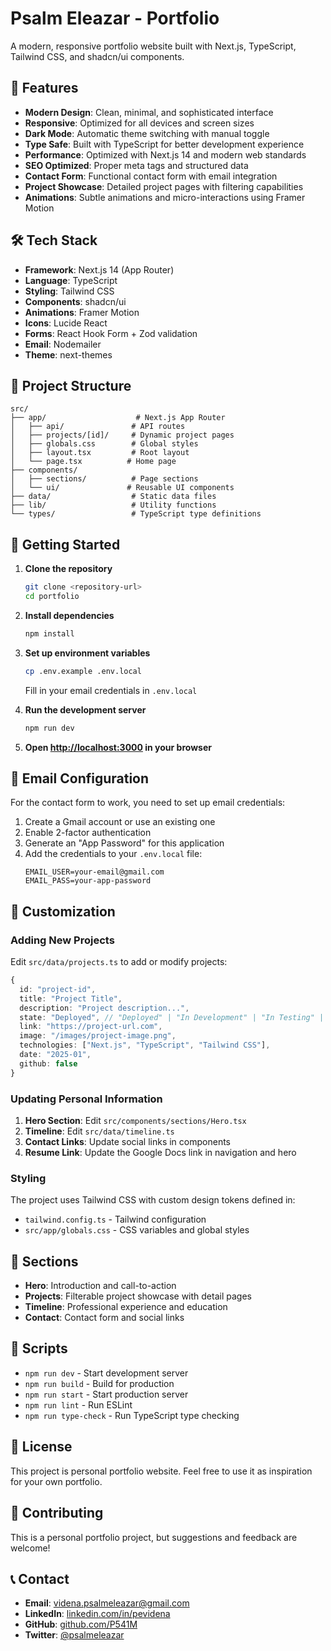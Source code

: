 # Psalm Eleazar - Portfolio

A modern, responsive portfolio website built with Next.js, TypeScript, Tailwind CSS, and shadcn/ui components.

## 🚀 Features

- **Modern Design**: Clean, minimal, and sophisticated interface
- **Responsive**: Optimized for all devices and screen sizes
- **Dark Mode**: Automatic theme switching with manual toggle
- **Type Safe**: Built with TypeScript for better development experience
- **Performance**: Optimized with Next.js 14 and modern web standards
- **SEO Optimized**: Proper meta tags and structured data
- **Contact Form**: Functional contact form with email integration
- **Project Showcase**: Detailed project pages with filtering capabilities
- **Animations**: Subtle animations and micro-interactions using Framer Motion

## 🛠️ Tech Stack

- **Framework**: Next.js 14 (App Router)
- **Language**: TypeScript
- **Styling**: Tailwind CSS
- **Components**: shadcn/ui
- **Animations**: Framer Motion
- **Icons**: Lucide React
- **Forms**: React Hook Form + Zod validation
- **Email**: Nodemailer
- **Theme**: next-themes

## 📁 Project Structure

```
src/
├── app/                    # Next.js App Router
│   ├── api/               # API routes
│   ├── projects/[id]/     # Dynamic project pages
│   ├── globals.css        # Global styles
│   ├── layout.tsx         # Root layout
│   └── page.tsx          # Home page
├── components/
│   ├── sections/          # Page sections
│   └── ui/               # Reusable UI components
├── data/                  # Static data files
├── lib/                   # Utility functions
└── types/                 # TypeScript type definitions
```

## 🚀 Getting Started

1. **Clone the repository**

   ```bash
   git clone <repository-url>
   cd portfolio
   ```

2. **Install dependencies**

   ```bash
   npm install
   ```

3. **Set up environment variables**

   ```bash
   cp .env.example .env.local
   ```

   Fill in your email credentials in `.env.local`

4. **Run the development server**

   ```bash
   npm run dev
   ```

5. **Open [http://localhost:3000](http://localhost:3000) in your browser**

## 📧 Email Configuration

For the contact form to work, you need to set up email credentials:

1. Create a Gmail account or use an existing one
2. Enable 2-factor authentication
3. Generate an "App Password" for this application
4. Add the credentials to your `.env.local` file:
   ```
   EMAIL_USER=your-email@gmail.com
   EMAIL_PASS=your-app-password
   ```

## 🎨 Customization

### Adding New Projects

Edit `src/data/projects.ts` to add or modify projects:

```typescript
{
  id: "project-id",
  title: "Project Title",
  description: "Project description...",
  state: "Deployed", // "Deployed" | "In Development" | "In Testing" | "Discontinued"
  link: "https://project-url.com",
  image: "/images/project-image.png",
  technologies: ["Next.js", "TypeScript", "Tailwind CSS"],
  date: "2025-01",
  github: false
}
```

### Updating Personal Information

1. **Hero Section**: Edit `src/components/sections/Hero.tsx`
2. **Timeline**: Edit `src/data/timeline.ts`
3. **Contact Links**: Update social links in components
4. **Resume Link**: Update the Google Docs link in navigation and hero

### Styling

The project uses Tailwind CSS with custom design tokens defined in:

- `tailwind.config.ts` - Tailwind configuration
- `src/app/globals.css` - CSS variables and global styles

## 📱 Sections

- **Hero**: Introduction and call-to-action
- **Projects**: Filterable project showcase with detail pages
- **Timeline**: Professional experience and education
- **Contact**: Contact form and social links

## 🔧 Scripts

- `npm run dev` - Start development server
- `npm run build` - Build for production
- `npm run start` - Start production server
- `npm run lint` - Run ESLint
- `npm run type-check` - Run TypeScript type checking

## 📄 License

This project is personal portfolio website. Feel free to use it as inspiration for your own portfolio.

## 🤝 Contributing

This is a personal portfolio project, but suggestions and feedback are welcome!

## 📞 Contact

- **Email**: videna.psalmeleazar@gmail.com
- **LinkedIn**: [linkedin.com/in/pevidena](https://linkedin.com/in/pevidena)
- **GitHub**: [github.com/P541M](https://github.com/P541M)
- **Twitter**: [@psalmeleazar](https://twitter.com/psalmeleazar)

